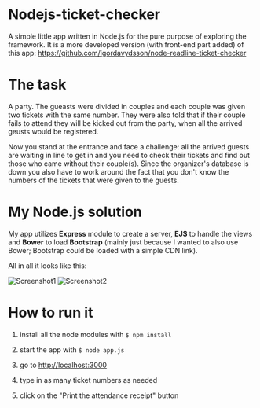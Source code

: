 # Nodejs-ticket-checker

A simple little app written in Node.js for the pure purpose of exploring the framework. It is a more developed version (with front-end part added) of this app: https://github.com/igordavydsson/node-readline-ticket-checker

# The task

A party. The gueasts were divided in couples and each couple was given two tickets with the same number. They were also told that if their couple fails to attend they will be kicked out from the party, when all the arrived geusts would be registered.

Now you stand at the entrance and face a challenge: all the arrived guests are waiting in line to get in and you need to check their tickets and find out those who came without their couple(s). Since the organizer's database is down you also have to work around the fact that you don't know the numbers of the tickets that were given to the guests.

# My Node.js solution

My app utilizes **Express** module to create a server, **EJS** to handle the views and **Bower** to load **Bootstrap** (mainly just because I wanted to also use Bower; Bootstrap could be loaded with a simple CDN link).

All in all it looks like this: 

![Screenshot1](/../screenshots/screenshot1.png?raw=true "Front page screenshot")
![Screenshot2](/../screenshots/screenshot2.png?raw=true "Second page screenshot")

# How to run it

1. install all the node modules with `$ npm install`

2. start the app with `$ node app.js`

3. go to <http://localhost:3000>

4. type in as many ticket numbers as needed

5. click on the "Print the attendance receipt" button
